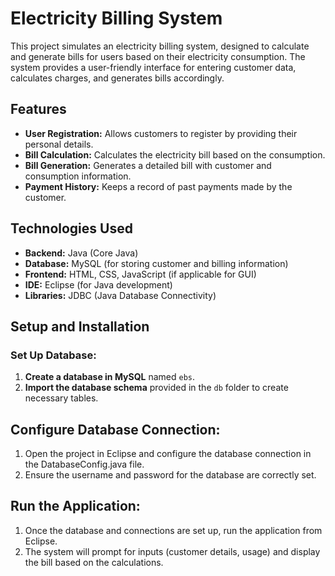 # Electricity Billing System

This project simulates an electricity billing system, designed to calculate and generate bills for users based on their electricity consumption. The system provides a user-friendly interface for entering customer data, calculates charges, and generates bills accordingly.

## Features

- **User Registration:** Allows customers to register by providing their personal details.
- **Bill Calculation:** Calculates the electricity bill based on the consumption.
- **Bill Generation:** Generates a detailed bill with customer and consumption information.
- **Payment History:** Keeps a record of past payments made by the customer.

## Technologies Used

- **Backend:** Java (Core Java)
- **Database:** MySQL (for storing customer and billing information)
- **Frontend:** HTML, CSS, JavaScript (if applicable for GUI)
- **IDE:** Eclipse (for Java development)
- **Libraries:** JDBC (Java Database Connectivity)

## Setup and Installation

### Set Up Database:
1. **Create a database in MySQL** named `ebs`.
2. **Import the database schema** provided in the `db` folder to create necessary tables.
   
## Configure Database Connection:
1. Open the project in Eclipse and configure the database connection in the DatabaseConfig.java file.
2. Ensure the username and password for the database are correctly set.

## Run the Application:
1. Once the database and connections are set up, run the application from Eclipse.
2. The system will prompt for inputs (customer details, usage) and display the bill based on the calculations.

